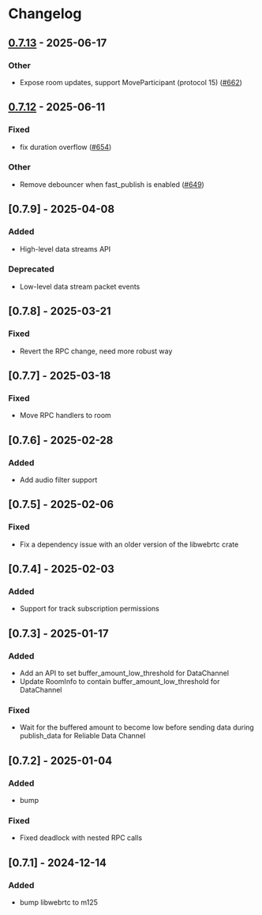 # Changelog

## [0.7.13](https://github.com/livekit/rust-sdks/compare/rust-sdks/livekit@0.7.12...rust-sdks/livekit@0.7.13) - 2025-06-17

### Other

- Expose room updates, support MoveParticipant (protocol 15) ([#662](https://github.com/livekit/rust-sdks/pull/662))

## [0.7.12](https://github.com/livekit/rust-sdks/compare/rust-sdks/livekit@0.7.11...rust-sdks/livekit@0.7.12) - 2025-06-11

### Fixed

- fix duration overflow ([#654](https://github.com/livekit/rust-sdks/pull/654))

### Other

- Remove debouncer when fast_publish is enabled ([#649](https://github.com/livekit/rust-sdks/pull/649))

## [0.7.9] - 2025-04-08

### Added

- High-level data streams API

### Deprecated

- Low-level data stream packet events

## [0.7.8] - 2025-03-21

### Fixed

- Revert the RPC change, need more robust way

## [0.7.7] - 2025-03-18

### Fixed

- Move RPC handlers to room

## [0.7.6] - 2025-02-28

### Added

- Add audio filter support

## [0.7.5] - 2025-02-06

### Fixed

- Fix a dependency issue with an older version of the libwebrtc crate

## [0.7.4] - 2025-02-03

### Added

- Support for track subscription permissions

## [0.7.3] - 2025-01-17

### Added

- Add an API to set buffer_amount_low_threshold for DataChannel
- Update RoomInfo to contain buffer_amount_low_threshold for DataChannel

### Fixed

- Wait for the buffered amount to become low before sending data during publish_data for Reliable Data Channel

## [0.7.2] - 2025-01-04

### Added

- bump

### Fixed

- Fixed deadlock with nested RPC calls

## [0.7.1] - 2024-12-14

### Added

- bump libwebrtc to m125
